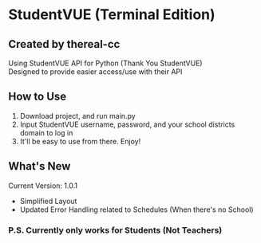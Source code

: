 # StudentVUE (Terminal Edition)
## Created by thereal-cc

Using StudentVUE API for Python (Thank You StudentVUE)  
Designed to provide easier access/use with their API

## How to Use
1. Download project, and run main.py  
2. Input StudentVUE username, password, and your school districts domain to log in
3. It'll be easy to use from there. Enjoy!  
   
## What's New
Current Version: 1.0.1 
- Simplified Layout
- Updated Error Handling related to Schedules (When there's no School)

### P.S. Currently only works for Students (Not Teachers)